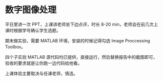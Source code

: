 # 数字图像处理

平日里讲一次 PPT，上课讲老师坐下边点评，时长 8-20 min，老师会在前几次上课时根据学号确认学生选题。

期末做实验，需要 MATLAB 环境，安装的时候记得勾选 Image Proccessing Toolbox。

四个子实验 MATLAB 源代码均已提供，直接运行，然后替换报告中的截图即可，验收的要求就是让你跑一边代码给他看。

上课体验主要取决与任课老师，慎选。